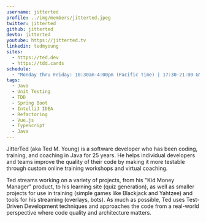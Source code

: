 ```yaml
---
username: jitterted
profile: ../img/members/jitterted.jpeg
twitter: jitterted
github: jitterted
devto: jitterted
youtube: https://jitterted.tv
linkedin: tedmyoung
sites:
  - https://ted.dev
  - https://tdd.cards
schedule:
  - "Monday thru Friday: 10:30am-4:00pm (Pacific Time) | 17:30-21:00 GMT"
tags:
  - Java
  - Unit Testing
  - TDD
  - Spring Boot
  - IntelliJ IDEA
  - Refactoring
  - Vue.js
  - TypeScript
  - Java
---
```


JitterTed (aka Ted M. Young) is a software developer who has been coding, training, and coaching in Java for 25 years. He helps individual developers and teams improve the quality of their code by making it more testable through custom online training workshops and virtual coaching.

Ted streams working on a variety of projects, from his "Kid Money Manager" product, to his learning site (quiz generation), as well as smaller projects for use in training (simple games like Blackjack and Yahtzee) and tools for his streaming (overlays, bots). As much as possible, Ted uses Test-Driven Development techniques and approaches the code from a real-world perspective where code quality and architecture matters.
